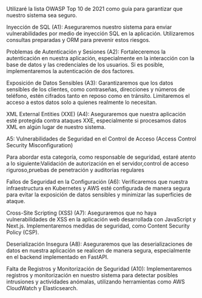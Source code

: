 Utilizaré la lista OWASP Top 10 de 2021 como guía para garantizar que nuestro sistema sea seguro.

Inyección de SQL (A1): Aseguraremos nuestro sistema para enviar vulnerabilidades por medio de inyección SQL en la aplicación. Utilizaremos consultas preparadas y ORM para prevenir estos riesgos.

Problemas de Autenticación y Sesiones (A2): Fortaleceremos la autenticación en nuestra aplicación, especialmente en la interacción con la base de datos y las credenciales de los usuarios. Si es posible, implementaremos la autenticación de dos factores.

Exposición de Datos Sensibles (A3): Garantizaremos que los datos sensibles de los clientes, como contraseñas, direcciones y números de teléfono, estén cifrados tanto en reposo como en tránsito. Limitaremos el acceso a estos datos solo a quienes realmente lo necesitan.

XML External Entities (XXE) (A4): Aseguraremos que nuestra aplicación esté protegida contra ataques XXE, especialmente si procesamos datos XML en algún lugar de nuestro sistema.

A5: Vulnerabilidades de Seguridad en el Control de Acceso (Access Control Security Misconfiguration)

Para abordar esta categoría, como responsable de seguridad, estaré atento a lo siguiente:Validación de autorización en el servidor,control de acceso riguroso,pruebas de penetración y auditorías regulares

Fallos de Seguridad en la Configuración (A6): Verificaremos que nuestra infraestructura en Kubernetes y AWS esté configurada de manera segura para evitar la exposición de datos sensibles y minimizar las superficies de ataque.

Cross-Site Scripting (XSS) (A7): Aseguraremos que no haya vulnerabilidades de XSS en la aplicación web desarrollada con JavaScript y Next.js. Implementaremos medidas de seguridad, como Content Security Policy (CSP).

Deserialización Insegura (A8): Aseguraremos que las deserializaciones de datos en nuestra aplicación se realicen de manera segura, especialmente en el backend implementado en FastAPI.

Falta de Registros y Monitorización de Seguridad (A10): Implementaremos registros y monitorización en nuestro sistema para detectar posibles intrusiones y actividades anómalas, utilizando herramientas como AWS CloudWatch y Elasticsearch.

